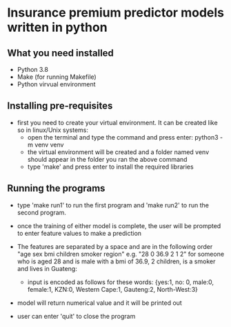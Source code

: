 # Insurance premium predictor models written in python

## What you need installed
 - Python 3.8
 - Make (for running Makefile)
 - Python virvual environment
 
 ## Installing pre-requisites
  - first you need to create your virtual environment. It can be created like so in linux/Unix systems:
    - open the terminal and type the command and press enter: python3 -m venv venv
    - the virtual environment will be created and a folder named venv should appear in the folder you ran the above command
    - type  'make' and press enter to install the required libraries

## Running the programs
 - type 'make run1'  to run the first program and 'make run2' to run the second program.
 - once the training of either model is complete, the user will be prompted to enter feature values to make a prediction
 - The features are separated by a space and are in the following order "age sex bmi children smoker region" e.g. "28 0 36.9 2 1 2" for someone who is aged 28  and is male with a bmi of 36.9, 2 children, is a smoker and lives in Guateng:
   - input is encoded as follows for these words: {yes:1, no: 0, male:0, female:1, KZN:0, Western Cape:1, Gauteng:2, North-West:3}
 
 - model will return numerical value and it will be printed out
 - user can enter 'quit' to close the program


